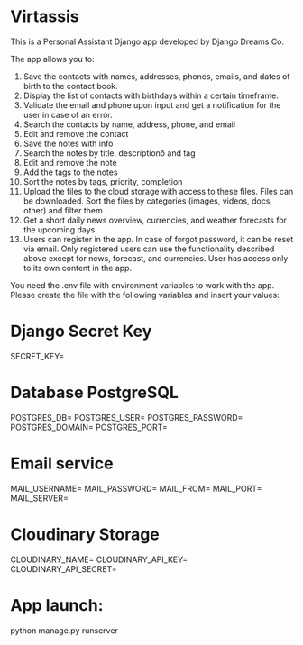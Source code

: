 # Virtassis

This is a Personal Assistant Django app developed by Django Dreams Co.

The app allows you to:
1. Save the contacts with names, addresses, phones, emails, and dates of birth to the contact book.
2. Display the list of contacts with birthdays within a certain timeframe.
3. Validate the email and phone upon input and get a notification for the user in case of an error.
4. Search the contacts by name, address, phone, and email
5. Edit and remove the contact
6. Save the notes with info
7. Search the notes by title, descriptionб and tag
8. Edit and remove the note
9. Add the tags to the notes
10. Sort the notes by tags, priority, completion
11. Upload the files to the cloud storage with access to these files. Files can be downloaded. Sort the files by categories (images, videos, docs, other) and filter them.
12. Get a short daily news overview, currencies, and weather forecasts for the upcoming days
13. Users can register in the app. In case of forgot password, it can be reset via email. Only registered users can use the functionality described above except for news, forecast, and currencies. User has access only to its own content in the app.

You need the .env file with environment variables to work with the app. Please create the file with the following variables and insert your values:

# Django Secret Key

SECRET_KEY=

# Database PostgreSQL
POSTGRES_DB=
POSTGRES_USER=
POSTGRES_PASSWORD=
POSTGRES_DOMAIN=
POSTGRES_PORT=

# Email service
MAIL_USERNAME=
MAIL_PASSWORD=
MAIL_FROM=
MAIL_PORT=
MAIL_SERVER=

# Cloudinary Storage
CLOUDINARY_NAME=
CLOUDINARY_API_KEY=
CLOUDINARY_API_SECRET=

# App launch:

python manage.py runserver
